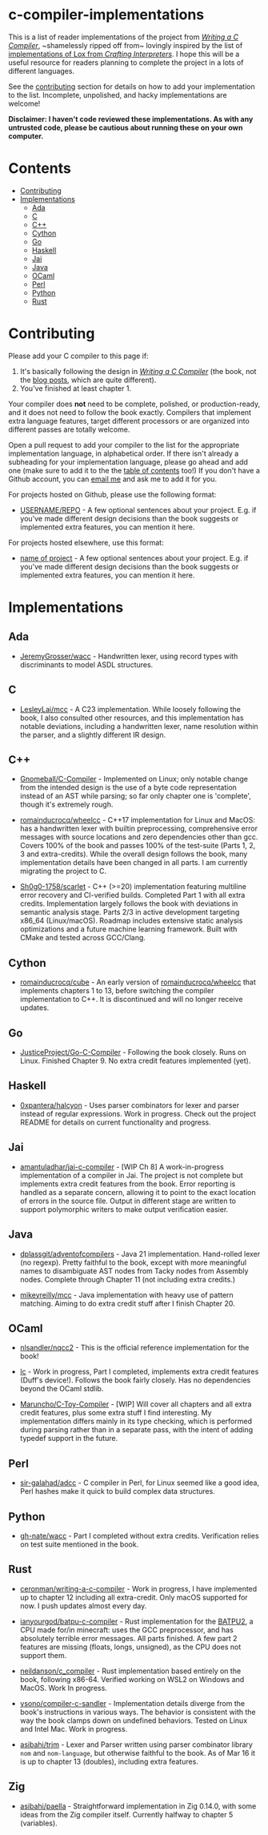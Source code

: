# c-compiler-implementations

This is a list of reader implementations of the project from _[Writing a C Compiler](https://nostarch.com/writing-c-compiler)_, ~shamelessly ripped off from~ lovingly inspired by the list of [implementations of Lox from _Crafting Interpreters_](https://github.com/munificent/craftinginterpreters/wiki/Lox-Implementations). I hope this will be a useful resource for readers planning to complete the project in a lots of different languages.

See the [contributing](#contributing) section for details on how to add your implementation to the list. Incomplete, unpolished, and hacky implementations are welcome!

**Disclaimer: I haven't code reviewed these implementations. As with any untrusted code, please be cautious about running these on your own computer.**

# Contents

* [Contributing](#contributing)
* [Implementations](#implementations)
  * [Ada](#ada)
  * [C](#c)
  * [C++](#c-1)
  * [Cython](#cython)
  * [Go](#go)
  * [Haskell](#haskell)
  * [Jai](#jai)
  * [Java](#java)
  * [OCaml](#ocaml)
  * [Perl](#perl)
  * [Python](#python)
  * [Rust](#rust)

# Contributing

Please add your C compiler to this page if:

1. It's basically following the design in [_Writing a C Compiler_](https://nostarch.com/writing-c-compiler) (the book, not the [blog posts](https://norasandler.com/2017/11/29/Write-a-Compiler.html), which are quite different).
2. You've finished at least chapter 1.

Your compiler does **not** need to be complete, polished, or production-ready, and it does not need to follow the book exactly. Compilers that implement extra language features, target different processors or are organized into different passes are totally welcome.

Open a pull request to add your compiler to the list for the appropriate implementation language, in alphabetical order. If there isn't already a subheading for your implementation language, please go ahead and add one (make sure to add it to the the [table of contents](#contents) too!) If you don't have a Github account, you can [email me](mailto:nora@norasandler.com) and ask me to add it for you.

For projects hosted on Github, please use the following format:

 * [USERNAME/REPO](https://github.com/username/repo) - A few optional sentences about your project. E.g. if you've made different design decisions than the book suggests or implemented extra features, you can mention it here.

For projects hosted elsewhere, use this format:

 * [name of project](https://) - A few optional sentences about your project. E.g. if you've made different design decisions than the book suggests or implemented extra features, you can mention it here.

# Implementations

## Ada

* [JeremyGrosser/wacc](https://github.com/JeremyGrosser/wacc) - Handwritten lexer, using record types with discriminants to model ASDL structures.

## C

* [LesleyLai/mcc](https://github.com/LesleyLai/mcc) - A C23 implementation. While loosely following the book, I also consulted other resources, and this implementation has notable deviations, including a handwritten lexer, name resolution within the parser, and a slightly different IR design.

## C++

* [Gnomeball/C-Compiler](https://github.com/Gnomeball/C-Compiler) - Implemented on Linux; only notable change from the intended design is the use of a byte code representation instead of an AST while parsing; so far only chapter one is 'complete', though it's extremely rough.

* [romainducrocq/wheelcc](https://github.com/romainducrocq/wheelcc) - C++17 implementation for Linux and MacOS: has a handwritten lexer with builtin preprocessing, comprehensive error messages with source locations and zero dependencies other than gcc. Covers 100% of the book and passes 100% of the test-suite (Parts 1, 2, 3 and extra-credits). While the overall design follows the book, many implementation details have been changed in all parts. I am currently migrating the project to C.

* [Sh0g0-1758/scarlet](https://github.com/Sh0g0-1758/scarlet) - C++ (>=20) implementation featuring multiline error recovery and CI-verified builds. Completed Part 1 with all extra credits. Implementation largely follows the book with deviations in semantic analysis stage. Parts 2/3 in active development targeting x86_64 (Linux/macOS). Roadmap includes extensive static analysis optimizations and a future machine learning framework. Built with CMake and tested across GCC/Clang.

## Cython

* [romainducrocq/cube](https://github.com/romainducrocq/cube) - An early version of [romainducrocq/wheelcc](https://github.com/romainducrocq/wheelcc) that implements chapters 1 to 13, before switching the compiler implementation to C++. It is discontinued and will no longer receive updates.

## Go

* [JusticeProject/Go-C-Compiler](https://github.com/JusticeProject/Go-C-Compiler) - Following the book closely. Runs on Linux. Finished Chapter 9. No extra credit features implemented (yet).

## Haskell

* [0xpantera/halcyon](https://github.com/0xpantera/halcyon) - Uses parser combinators for lexer and parser instead of regular expressions. Work in progress. Check out the project README for details on current functionality and progress.

## Jai

* [amantuladhar/jai-c-compiler](https://github.com/amantuladhar/jai-c-compiler) - [WIP Ch 8] A work-in-progress implementation of a compiler in Jai. The project is not complete but implements extra credit features from the book. Error reporting is handled as a separate concern, allowing it to point to the exact location of errors in the source file. Output in different stage are written to support polymorphic writers to make output verification easier.

## Java

* [dplassgit/adventofcompilers](https://github.com/dplassgit/adventofcompilers) - Java 21 implementation. Hand-rolled lexer (no regexp). Pretty faithful to the book, except with more meaningful names to disambiguate AST nodes from Tacky nodes from Assembly nodes. Complete through Chapter 11 (not including extra credits.)

* [mikeyreilly/mcc](https://github.com/mikeyreilly/mcc) - Java implementation with heavy use of pattern matching. Aiming to do extra credit stuff after I finish Chapter 20.

## OCaml

* [nlsandler/nqcc2](https://github.com/nlsandler/nqcc2) - This is the official reference implementation for the book!

* [lc](https://git.sr.ht/~laumann/lc) - Work in progress, Part I
  completed, implements extra credit features (Duff's
  device!). Follows the book fairly closely. Has no dependencies
  beyond the OCaml stdlib.

* [Maruncho/C-Toy-Compiler](https://github.com/Maruncho/C-Toy-Compiler) - [WIP] Will cover all chapters and all extra credit features, plus some extra stuff I find interesting.
  My implementation differs mainly in its type checking, which is performed during parsing rather than in a separate pass, with the intent of adding typedef support in the future.

## Perl

* [sir-galahad/adcc](https://github.com/sir-galahad/adcc) - C compiler in Perl, for Linux seemed like a good idea, Perl hashes make it quick to build complex data structures.

## Python

* [gh-nate/wacc](https://github.com/gh-nate/wacc) - Part I completed without extra credits. Verification relies on test suite mentioned in the book.

## Rust

* [ceronman/writing-a-c-compiler](https://github.com/ceronman/writing-a-c-compiler) - Work in progress, I have implemented up to chapter 12 including all extra-credit. Only macOS supported for now. I push updates almost every day.

* [ianyourgod/batpu-c-compiler](https://github.com/ianyourgod/batpu-c-compiler) - Rust implementation for the [BATPU2](https://www.youtube.com/watch?v=3gBZHXqnleU), a CPU made for/in minecraft: uses the GCC preprocessor, and has absolutely terrible error messages. All parts finished. A few part 2 features are missing (floats, longs, unsigned), as the CPU does not support them.

* [neildanson/c_compiler](https://github.com/neildanson/c_compiler) - Rust implementation based entirely on the book, following x86-64. Verified working on WSL2 on Windows and MacOS. Work In progress.

* [ysono/compiler-c-sandler](https://github.com/ysono/compiler-c-sandler/) - Implementation details diverge from the book's instructions in various ways. The behavior is consistent with the way the book clamps down on undefined behaviors. Tested on Linux and Intel Mac. Work in progress.

* [asibahi/trjm](https://github.com/asibahi/trjm/) - Lexer and Parser written using parser combinator library `nom` and `nom-language`, but otherwise faithful to the book. As of Mar 16 it is up to chapter 13 (doubles), including extra features.

## Zig

* [asibahi/paella](https://github.com/asibahi/paella) - Straightforward implementation in Zig 0.14.0, with some ideas from the Zig compiler itself. Currently halfway to chapter 5 (variables).
